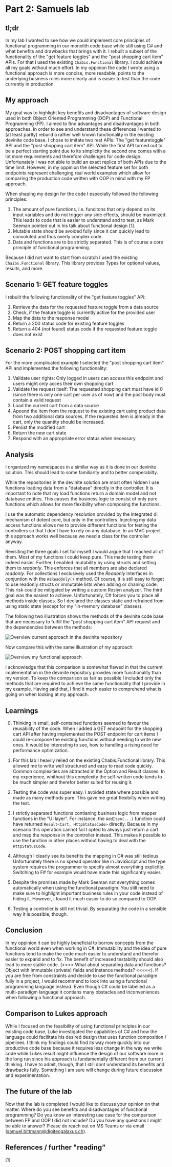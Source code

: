 # Part 2: Samuels lab

## tl;dr
In my lab I wanted to see how we could implement core principles of functional programming in our
monolith code base while still using C# and what benefits and drawbacks that brings with it. I
rebuilt a subset of the functionality of the "get feature toggles" and the "post shopping cart item"
APIs. For that I used the existing `Chabis.Functional` library. I could achieve all my goals without
much effort. In my oppinion the code I wrote using a functional approach is more concise, more
readable, points to the underlying business rules more clearly and is easier to test than the code
currently in production.

## My approach
My goal was to highlight key benefits and disadvantages of software design used in both Object 
Oriented Programming (OOP) and Functional Programming (FP). I aimed to find advantages and 
disadvantages in both approaches. In order to see and understand these differences I wanted to 
(at least partly) rebuild a rather well known functionality in the existing devinite code base. I 
chose to imitate two rest APIs: The "get featuretoggle" API and the "post shopping cart item" API. 
While the first API turned out to be a perfect starting point due to its simplicity the second one 
comes with a lot more requirements and therefore challenges for code design. Unfortunately I was not 
able to build an exact replica of both APIs due to the time limit. However, in my oppinion the
selected feature set for both endpoints represent challenging real world examples which allow for 
comparing the production code written with OOP in mind with my FP approach.

When shaping my design for the code I especially followed the following principles:

1. The amount of pure functions, i.e. funcitons that only depend on its input variables and do not 
trigger any side effects, should be maximized. This leads to code that is easier to understand and 
to test, as Mark Seeman pointed out in his talk about functional design [1].
2. Mutable state should be avoided fully since it can quickly lead to convoluted and thus overly 
complex code.
3. Data and functions are to be strictly separated. This is of course a core principle of 
functional programming.

Because I did not want to start from scratch I used the existing `Chaibs.Functional` library. This library provides Types for optional values, results, and more.

## Scenario 1: GET feature toggles
I rebuilt the following functionality of the "get feature toggles" APi:

1. Retrieve the data for the requested feature toggle from a data source
2. Check, if the feature toggle is currently active for the provided user
3. Map the data to the response model
4. Return a 200 status code for existing feature toggles
5. Return a 404 (not found) status code if the requested feature toggle does not exist

## Scenario 2: POST shopping cart item
For the more complicated example I selected the "post shopping cart item" API and implemented the 
following functionality:

1. Validate user rights: Only logged in users can access this endpoint and users might only acces 
their own shopping cart
2. Validate the request itself: The requested shopping cart must have id 0 (since there is only one 
cart per user as of now) and the post body must contain a valid request
3. Load the current cart from a data source
4. Apeend the item from the request to the existing cart using product data from two additional data 
sources. If the requested item is already in the cart, only the quantity should be increased.
5. Persist the modified cart
6. Return the new cart state
7. Respond with an appropriate error status when necessary

## Analysis
I organized my namespaces in a similar way as it is done in our devinite solution. This should lead 
to some familiarity and to better comperabilty.

While the repositories in the devinite solution are most often hidden I use functions loading data 
from a "database" directly in the controller. It is important to note that my load functions return 
a domain model and not database entities. This causes the business logic to consist of only pure 
functions which allows for more flexibility when composing the functions.

I use the automatic dependency resolution provided by the integrated di mechanism of dotent core, 
but only in the controllers. Injecting my data access functions allows me to provide different 
functions for testing the controllers so that I don't have to rely on any database. In an MVC 
project this approach works well because we need a class for the controller anyway.

Revisiting the three goals I set for myself I would argue that I reached all of them. Most of my 
functions I could keep pure. This made testing them indeed easier. Further, I enabled imutability by
using structs and setting them to *readonly*. This enforces that all members are also declared
*readonly*. For collections I exclusively used the *Readonly* interfaces in conjuntion with the
`AsReadOnly()` method. Of course, it is still easy to forget to use readonly structs or immutable
lists when adding or chaning code. This risk could be mitigated by writing a custom Roslyn analyzer.
The third goal was the easiest to achieve. Unfortunately, C# forces you to place all methods inside
classes. So I declared the classes static and refrained from using static state (except for my
"in-memory database" classes).

The following two illustration shows the methods of the devinite code base that are necessary to fulfill the "post shopping cart item" API request and the dependencies between the methods:

![Overview current approach in the devinite repository](./analysis/MethodDependenciesDevinite.png)

Now compare this with the same illustration of my approach:

![Overview my functional approach](./analysis/MethodDependenciesFunctional.png)

I acknowledge that this comparison is somewhat flawed in that the current implementation in the
devinite repository provides more functionality than my version. To keep the comparison as fair
as possible I included only the methods that are required to achieve the same functionality that I 
provide in my example. Having said that, I find it much easier to comprehend what is going on when looking at my approach. 

## Learnings

0. Thinking in small, self-contained functions seemed to favour the reusability of the code. When I 
added a GET endpoint for the shopping cart API after having implemented the POST endpoint for cart 
items I could re-compose the existing functions without needing to write new ones. It would be 
interesting to see, how to handling a rising need for performance optimization.

0. For this lab I heavily relied on the existing Chabis.Functional library. This allowed me to write 
well structured and easy to read code quickly. Common complexities are abtracted in the Option and 
Result classes. In my experience, whithout this complexity the self-written code tends to be much 
simpler and therefor better suited for reusing it.

0. Testing the code was super easy. I avoided state where possible and made as many methods pure. 
This gave me great flexibilty when writing the test.

0. I strictly separated functions contianing business logic from mapper functions in the "UI layer". 
For instance, the `AddItem(...)` function could have returned `Result<Cart, HttpStatusCode>` directly. 
Because in my scenario this operation cannot fail I opted to always just return a cart and map the 
response in the controller instead. This makes it possible to use the function in other places without 
having to deal with the `HttpStatusCode`.

0. Although I clearly see its benefits the mapping in C# was still tedious. Unfortunately there is no 
spread operator like in JavaScript and the type system requires the programmer to specify almost 
everything explicitly. Switching to F# for example would have made this significantly easier.

0. Despite the promises made by Mark Seeman not everything comes automatically when using the functional 
paradigm. You still need to make sure to highlight important business rules in your code instead of hiding 
it. However, i found it much easier to do so compared to OOP.

0. Testing a controller is still not trivial. By separating the code in a sensible way it is possible, 
though.

## Conclusion
In my oppinion it can be highly beneficial to borrow concepts from the functional world even when working 
in C#. Immutability and the idea of pure functions tend to make the code much easier to understand and 
therefor easier to expand and to fix. The benefit of increased testability should also lead to more stable 
code. (>>>> What about separating data and functions? Object with immutable (private) fields and instance
 methods? <<<<<). If you are free from constraints and decide to use the functional paradigm fully in a 
 project, I would recommend to look into using a functional programming language instead. Even though C# 
 could be labelled as a multi-paradigm language it contians many obstacles and inconveniences when following 
 a functional approach.

## Comparison to Lukes approach
While I focused on the feasibility of using functional principles in our existing code base, Luke investigated the capabilites of C# and how the language could facilitate his desired design that uses function composition / pipelines. I think my findings could find its way more quickly into our productive code base because it requires less change in the way we write code while Lukes result might influence the design of our software more in the long run since his approach is fundamentally different from our current thinking. I have to admit, though, that I still dont understand its benefits and drawbacks fully. Something I am sure will change during future discussion and experimentation.

## The future of the lab
Now that the lab is completed I would like to discuss your opinion on that matter. Where do you see benefits 
and disadvantages of functional programming? Do you know an interesting use case for the comparison between 
FP and OOP I did not include? Du you have any questions I might be able to answer? Please do reach out on MS 
Teams or via email (samuel.bittmann@digitecgalaxus.ch).

## References / further "reading"
[1] 